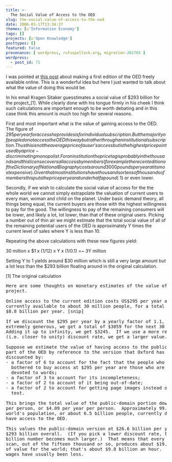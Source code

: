 ```yaml
---
title: >-
  The Social Value of Access to the OED
slug: the-social-value-of-access-to-the-oed
date: 2006-03-17T13:34:37
themes: [u'Information Economy']
tags: []
projects: [u'Open Knowledge']
posttypes: []
featured: False
provenance: [ wordpress, rufuspollock.org, migration-201703 ]
wordpress:
  - post_id: 71
---
```


I was pointed at <a href="http://lists.canonical.org/pipermail/kragen-tol/2006-March/000816.html">this post</a> about making a first edition of the OED freely available online. This is a wonderful idea but here I just wanted to talk about what the value of doing this would be.

In his email Kragen Sitaker guesstimates a social value of $293 billion for the project_[1].  While clearly done with his tongue firmly in his cheek I think such calculations are important enough to be worth debating and in this case think this amount is much too high for several reasons.

First and most important what is the value of gaining access to the OED. The figure of $295 per year for access he provides is for individual subscription. But the majority of people do not access the OED this way but rather through an institutional subscription. Thus this is not the average price of a user's access but is the highest price point used by a price-discriminating monopolist. For an institution the price tag is probably in the thousands and this license covers all access by members (for example the recent edition of the Dictionary of National Biography costs around 3000 pounds per year at its most expensive). Given that most institutions have thousands or tens of thousands of members this puts the price per year at under half a pound (~$1) or even lower.

Secondly, if we wish to calculate the social value of access for the the whole world we cannot simply extrapolate the valuation of current users to every man, woman and child on the planet. Under basic demand theory, all things being equal, the current buyers are those with the highest willingness to pay for the good. The willingness to pay of the remaining consumers will be lower, and likely a lot, lot lower, than that of these original users. Picking a number out of thin air we might estimate that the total social value of all of the remaining potential users of the OED is approximately Y times the current level of sales where Y is less than 10.

Repeating the above calculations with these new figures yield:

30 million x $1 x (1/12) x Y x (1/0.1) =~ 3Y million

Setting Y to 1 yields around $30 million which is still a very large amount but a lot less than the $293 billion floating around in the original calculation.

[1] The original calculation
<pre>
Here are some thoughts on monetary estimates of the value of this
project.

Online access to the current edition costs US$295 per year and is
currently available to about 30 million people, for a total value of
$8.8 billion per year. [snip]

If we discount the $295 per year by a yearly factor of 1.1, which is
extremely generous, we get a total of $3059 for the next 30 years.
Adding it up to infinity, we get $3245.  If we use a more reasonable
(i.e. closer to unity) discount rate, we get a larger value.

Suppose we estimate the value of having access to the public-domain
part of the OED by reference to the version that Oxford has for sale,
discounted by:
- a factor of 6 to account for the fact that the people who have
  bothered to buy access at $295 per year are those who are unusually
  devoted to words;
- a factor of 3 to account for its incompleteness;
- a factor of 2 to account of it being out-of-date;
- a factor of 2 to account for getting page images instead of ASCII
  text.

This brings the total value of the public-domain portion down to $45
per person, or $4.09 per year per person.  Approximately 99.55% of the
world's population, or about 6.5 billion people, currently doesn't
have access to the OED.

This values the public-domain version at $26.6 billion per year, or
$293 billion overall.  (If you pick a lower discount rate, the $293
billion number becomes much larger.)  That means that every page I
scan, out of the fifteen thousand or so, produces about $19.5 million
of value for the world; that's about $9.8 billion an hour.  My hourly
wages have usually been less.
</pre>

